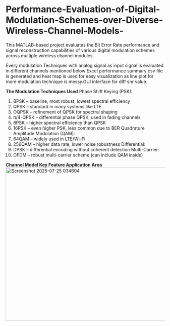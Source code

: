 # Performance-Evaluation-of-Digital-Modulation-Schemes-over-Diverse-Wireless-Channel-Models-
This MATLAB-based project  evaluates the Bit Error Rate performance and signal reconstruction capabilities of various digital modulation schemes across multiple wireless channel modules.

Every modulation Techniques with analog signal as input signal is evaluated in different channels mentioned below Excel performance summary csv file is generated and heat map is used for easy visualization as line plot for more modulation technique is messy.GUI interface for diff snr value. 

**The Modulation Techniques Used**
Phase Shift Keying (PSK):
1. BPSK – baseline, most robust, lowest spectral efficiency
2. QPSK – standard in many systems like LTE
3. OQPSK – refinement of QPSK for spectral shaping
4. π/4-QPSK – differential phase QPSK, used in fading channels
5. 8PSK – higher spectral efficiency than QPSK
6. 16PSK – even higher PSK, less common due to BER
 Quadrature Amplitude Modulation (QAM):
7. 64QAM – widely used in LTE/Wi-Fi
8. 256QAM – higher data rate, lower noise robustness
 Differential:
9. DPSK – differential encoding without coherent detection
 Multi-Carrier:
10. OFDM – robust multi-carrier scheme (can include QAM inside)

**Channel Model Key Feature Application Area**
<img width="787" height="485" alt="Screenshot 2025-07-25 034604" src="https://github.com/user-attachments/assets/dfb4b230-b65a-4d3c-b8e6-cfe48d219cb6" />


